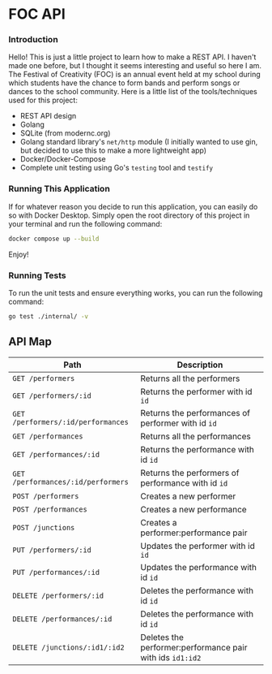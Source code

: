 # FOC API

### Introduction
Hello! This is just a little project to learn how to make a REST API. I haven't made one before, but I thought it seems interesting and useful so here I am. The Festival of Creativity (FOC) is an annual event held at my school during which students have the chance to form bands and perform songs or dances to the school community. Here is a little list of the tools/techniques used for this project:

- REST API design
- Golang
- SQLite (from modernc.org)
- Golang standard library's `net/http` module (I initially wanted to use gin, but decided to use this to make a more lightweight app)
- Docker/Docker-Compose
- Complete unit testing using Go's `testing` tool and `testify`

### Running This Application
If for whatever reason you decide to run this application, you can easily do so with Docker Desktop. Simply open the root directory of this project in your terminal and run the following command:
```bash
docker compose up --build
```
Enjoy!

### Running Tests
To run the unit tests and ensure everything works, you can run the following command:
```bash
go test ./internal/ -v 
```

## API Map

| Path                       | Description                          |
| -------------------------- | ------------------------------------ |
| `GET /performers`          | Returns all the performers           |
| `GET /performers/:id`      | Returns the performer with id `id`   |
| `GET /performers/:id/performances` | Returns the performances of performer with id `id` |
| `GET /performances`        | Returns all the performances         |
| `GET /performances/:id`    | Returns the performance with id `id` |
| `GET /performances/:id/performers` | Returns the performers of performance with id `id` |
| `POST /performers`         | Creates a new performer              |
| `POST /performances`       | Creates a new performance            |
| `POST /junctions`          | Creates a performer:performance pair |
| `PUT /performers/:id`      | Updates the performer with id `id`   |
| `PUT /performances/:id`    | Updates the performance with id `id` |
| `DELETE /performers/:id`   | Deletes the performance with id `id` |
| `DELETE /performances/:id` | Deletes the performance with id `id` |
| `DELETE /junctions/:id1/:id2` | Deletes the performer:performance pair with ids `id1:id2` |